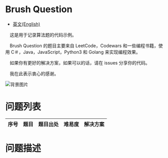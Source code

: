 # Brush Question

- [英文(English)](https://github.com/SilenceHVK/brush-question/blob/master/README.md)

&ensp;&ensp;这是用于记录算法题的代码示例。

&ensp;&ensp;Brush Question 的题目主要来自 LeetCode，Codewars 和一些编程书籍，使用 C＃，Java，JavaScript，Python3 和 Golang 来实现编程效果。

&ensp;&ensp;如果你有更好的解决方案，如果可以的话，请在 issues 分享你的代码。

&ensp;&ensp;我在此表示衷心的感谢。


![背景图片](https://github.com/SilenceHVK/Articles/raw/master/assets/images/bgImages/bg3.png)

# 问题列表

| 序号 | 题目 | 题目出处 | 难易度 | 解决方案 |
| ---|---|---|---|--- |

# 问题描述